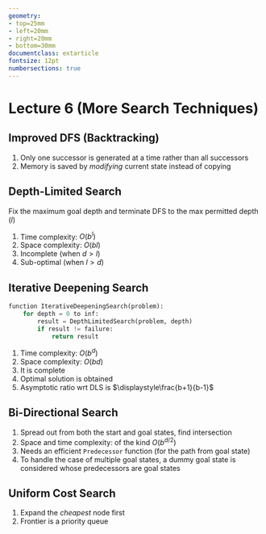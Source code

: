 ```yaml
---
geometry:
- top=25mm
- left=20mm
- right=20mm
- bottom=30mm
documentclass: extarticle
fontsize: 12pt
numbersections: true
---
```


# Lecture 6 (More Search Techniques)

## Improved DFS (Backtracking)
1. Only one successor is generated at a time rather than all successors
2. Memory is saved by *modifying* current state instead of copying

## Depth-Limited Search
Fix the maximum goal depth and terminate DFS to the max permitted depth ($l$)

1. Time complexity: $O(b^l)$
2. Space complexity: $O(bl)$
3. Incomplete (when $d>l$)
4. Sub-optimal (when $l>d$)

## Iterative Deepening Search
```py
function IterativeDeepeningSearch(problem):
    for depth = 0 to inf:
        result = DepthLimitedSearch(problem, depth)
        if result != failure:
            return result
```
1. Time complexity: $O(b^d)$
2. Space complexity: $O(bd)$
3. It is complete
4. Optimal solution is obtained
5. Asymptotic ratio wrt DLS is $\displaystyle\frac{b+1}{b-1}$

## Bi-Directional Search
1. Spread out from both the start and goal states, find intersection
2. Space and time complexity: of the kind $O(b^{d/2})$
3. Needs an efficient `Predecessor` function (for the path from goal state)
4. To handle the case of multiple goal states, a dummy goal state is considered whose predecessors are goal states

## Uniform Cost Search
1. Expand the *cheapest* node first
2. Frontier is a priority queue

